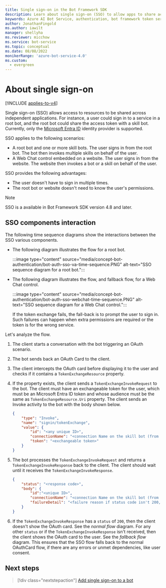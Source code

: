 ```yaml
---
title: Single sign-on in the Bot Framework SDK
description: Learn about single sign-on (SSO) to allow apps to share access to user resources.
keywords: Azure AI Bot Service, authentication, bot framework token service
author: JonathanFingold
ms.author: iawilt
manager: shellyha
ms.reviewer: micchow
ms.service: bot-service
ms.topic: conceptual
ms.date: 08/08/2022
monikerRange: 'azure-bot-service-4.0'
ms.custom:
  - evergreen
---
```


# About single sign-on

[!INCLUDE [applies-to-v4](../includes/applies-to-v4-current.md)]

Single sign-on (SSO) allows access to resources to be shared across independent applications.
For instance, a user could sign in to a service in a root bot, and the root bot could share the access token with a skill bot.
Currently, only the [Microsoft Entra ID](./bot-builder-concept-identity-providers.md#microsoft-entra-id-identity-provider) identity provider is supported.

SSO applies to the following scenarios:

- A root bot and one or more skill bots. The user signs in from the root bot. The bot then invokes multiple skills on behalf of the user.
- A Web Chat control embedded on a website. The user signs in from the website. The website then invokes a bot or a skill on behalf of the user.

SSO provides the following advantages:

- The user doesn't have to sign in multiple times.
- The root bot or website doesn't need to know the user's permissions.

> [!NOTE]
> SSO is a available in Bot Framework SDK version 4.8 and later.

## SSO components interaction

The following time sequence diagrams show the interactions between the SSO various components.

- The following diagram illustrates the flow for a root bot.

    :::image type="content" source="media/concept-bot-authentication/bot-auth-sso-va-time-sequence.PNG" alt-text="SSO sequence diagram for a root bot.":::

- The following diagram illustrates the flow, and fallback flow, for a Web Chat control.

    :::image type="content" source="media/concept-bot-authentication/bot-auth-sso-webchat-time-sequence.PNG" alt-text="SSO sequence diagram for a Web Chat control.":::

    If the token exchange fails, the fall-back is to prompt the user to sign in.
    Such failures can happen when extra permissions are required or the token is for the wrong service.

Let's analyze the flow.

1. The client starts a conversation with the bot triggering an OAuth scenario.
1. The bot sends back an OAuth Card to the client.
1. The client intercepts the OAuth card before displaying it to the user and checks if it contains a `TokenExchangeResource` property.
1. If the property exists, the client sends a `TokenExchangeInvokeRequest` to the bot. The client must have an exchangeable token for the user, which must be an Microsoft Entra ID token and whose audience must be the same as `TokenExchangeResource.Uri` property. The client sends an Invoke activity to the bot with the body shown below.

    ```json
    {
        "type": "Invoke",
        "name": "signin/tokenExchange",
        "value": {
            "id": "<any unique ID>",
            "connectionName": "<connection Name on the skill bot (from the OAuth Card)>",
            "token": "<exchangeable token>"
        }
    }
    ```

1. The bot processes the `TokenExchangeInvokeRequest` and returns a `TokenExchangeInvokeResponse` back to the client. The
client should wait until it receives the `TokenExchangeInvokeResponse`.

    ```json
    {
        "status": "<response code>",
        "body": {
            "id":"<unique ID>",
            "connectionName": "<connection Name on the skill bot (from the OAuth Card)>",
            "failureDetail": "<failure reason if status code isn't 200, null otherwise>"
        }
    }
    ```

1. If the `TokenExchangeInvokeResponse` has a `status` of `200`, then the client doesn't show the OAuth card. See the _normal flow_ diagram. For any other `status` or if the `TokenExchangeInvokeResponse` isn't received, then the client shows the OAuth card to the user. See the _fallback flow_ diagram. This ensures that the SSO flow falls back to the normal OAuthCard flow, if there are any errors or unmet dependencies, like user consent.

## Next steps

> [!div class="nextstepaction"]
> [Add single sign-on to a bot](bot-builder-authentication-sso.md)
